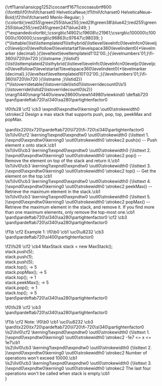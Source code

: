 {\rtf1\ansi\ansicpg1252\cocoartf1671\cocoasubrtf600
{\fonttbl\f0\fnil\fcharset0 HelveticaNeue;\f1\fnil\fcharset0 HelveticaNeue-Bold;\f2\fnil\fcharset0 Menlo-Regular;
}
{\colortbl;\red255\green255\blue255;\red29\green38\blue42;\red255\green255\blue255;\red245\green247\blue249;
}
{\*\expandedcolortbl;;\cssrgb\c14902\c19608\c21961;\cssrgb\c100000\c100000\c100000;\cssrgb\c96863\c97647\c98039;
}
{\*\listtable{\list\listtemplateid1\listhybrid{\listlevel\levelnfc0\levelnfcn0\leveljc0\leveljcn0\levelfollow0\levelstartat1\levelspace360\levelindent0{\*\levelmarker \{decimal\}.}{\leveltext\leveltemplateid1\'02\'00.;}{\levelnumbers\'01;}\fi-360\li720\lin720 }{\listname ;}\listid1}
{\list\listtemplateid2\listhybrid{\listlevel\levelnfc0\levelnfcn0\leveljc0\leveljcn0\levelfollow0\levelstartat1\levelspace360\levelindent0{\*\levelmarker \{decimal\}.}{\leveltext\leveltemplateid101\'02\'00.;}{\levelnumbers\'01;}\fi-360\li720\lin720 }{\listname ;}\listid2}}
{\*\listoverridetable{\listoverride\listid1\listoverridecount0\ls1}{\listoverride\listid2\listoverridecount0\ls2}}
\margl1440\margr1440\vieww28600\viewh14980\viewkind0
\deftab720
\pard\pardeftab720\sl340\sa280\partightenfactor0

\f0\fs28 \cf2 \cb3 \expnd0\expndtw0\kerning0
\outl0\strokewidth0 \strokec2 Design a max stack that supports push, pop, top, peekMax and popMax.\
\
\pard\tx220\tx720\pardeftab720\li720\fi-720\sl340\partightenfactor0
\ls1\ilvl0\cf2 \kerning1\expnd0\expndtw0 \outl0\strokewidth0 {\listtext	1.	}\expnd0\expndtw0\kerning0
\outl0\strokewidth0 \strokec2 push(x) -- Push element x onto stack.\cb1 \
\ls1\ilvl0\cb3 \kerning1\expnd0\expndtw0 \outl0\strokewidth0 {\listtext	2.	}\expnd0\expndtw0\kerning0
\outl0\strokewidth0 \strokec2 pop() -- Remove the element on top of the stack and return it.\cb1 \
\ls1\ilvl0\cb3 \kerning1\expnd0\expndtw0 \outl0\strokewidth0 {\listtext	3.	}\expnd0\expndtw0\kerning0
\outl0\strokewidth0 \strokec2 top() -- Get the element on the top.\cb1 \
\ls1\ilvl0\cb3 \kerning1\expnd0\expndtw0 \outl0\strokewidth0 {\listtext	4.	}\expnd0\expndtw0\kerning0
\outl0\strokewidth0 \strokec2 peekMax() -- Retrieve the maximum element in the stack.\cb1 \
\ls1\ilvl0\cb3 \kerning1\expnd0\expndtw0 \outl0\strokewidth0 {\listtext	5.	}\expnd0\expndtw0\kerning0
\outl0\strokewidth0 \strokec2 popMax() -- Retrieve the maximum element in the stack, and remove it. If you find more than one maximum elements, only remove the top-most one.\cb1 \
\pard\pardeftab720\sl340\sa280\partightenfactor0
\cf2 \cb3 \
\pard\pardeftab720\sl340\sa280\partightenfactor0

\f1\b \cf2 Example 1:
\f0\b0 \cb1 \uc0\u8232 \cb3 \
\pard\pardeftab720\sl400\partightenfactor0

\f2\fs26 \cf2 \cb4 MaxStack stack = new MaxStack();\
stack.push(5); \
stack.push(1);\
stack.push(5);\
stack.top(); -> 5\
stack.popMax(); -> 5\
stack.top(); -> 1\
stack.peekMax(); -> 5\
stack.pop(); -> 1\
stack.top(); -> 5\
\pard\pardeftab720\sl340\sa280\partightenfactor0

\f0\fs28 \cf2 \cb3 \
\pard\pardeftab720\sl340\sa280\partightenfactor0

\f1\b \cf2 Note:
\f0\b0 \cb1 \uc0\u8232 \cb3 \
\pard\tx220\tx720\pardeftab720\li720\fi-720\sl340\partightenfactor0
\ls2\ilvl0\cf2 \kerning1\expnd0\expndtw0 \outl0\strokewidth0 {\listtext	1.	}\expnd0\expndtw0\kerning0
\outl0\strokewidth0 \strokec2 -1e7 <= x <= 1e7\cb1 \
\ls2\ilvl0\cb3 \kerning1\expnd0\expndtw0 \outl0\strokewidth0 {\listtext	2.	}\expnd0\expndtw0\kerning0
\outl0\strokewidth0 \strokec2 Number of operations won't exceed 10000.\cb1 \
\ls2\ilvl0\cb3 \kerning1\expnd0\expndtw0 \outl0\strokewidth0 {\listtext	3.	}\expnd0\expndtw0\kerning0
\outl0\strokewidth0 \strokec2 The last four operations won't be called when stack is empty.\cb1 \
}